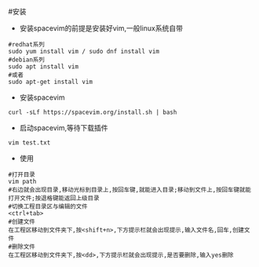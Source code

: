 <!--
author: Jimersy Lee
head: 
date: 2015-08-03
title: spacevim安装与使用
tags: VIM,SPACEVIM
images: 
category: 
status: publish
summary: 学习使用vim的一个扩展项目,spacevim,打造更好的vim编程环境
-->


#安装
- 安装spacevim的前提是安装好vim,一般linux系统自带
```
#redhat系列
sudo yum install vim / sudo dnf install vim
#debian系列
sudo apt install vim 
#或者
sudo apt-get install vim 

```
- 安装spacevim
```
curl -sLf https://spacevim.org/install.sh | bash
```

- 启动spacevim,等待下载插件
```
vim test.txt
```
- 使用

```
#打开目录 
vim path
#右边就会出现目录,移动光标到目录上,按回车键,就能进入目录;移动到文件上,按回车键就能打开文件;按退格键能返回上级目录
#切换工程目录区与编辑的文件
<ctrl+tab>
#创建文件
在工程区移动到文件夹下,按<shift+n>,下方提示栏就会出现提示,输入文件名,回车,创建文件
#删除文件
在工程区移动到文件夹下,按<dd>,下方提示栏就会出现提示,是否要删除,输入yes删除


